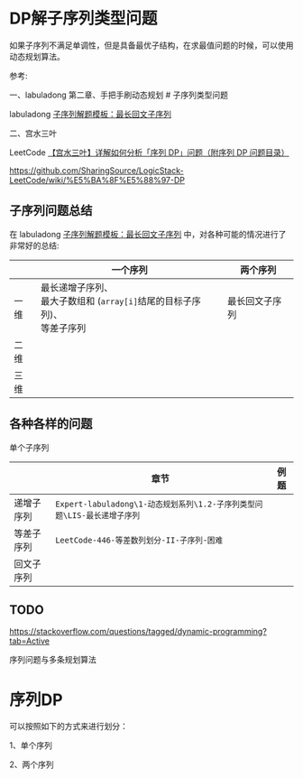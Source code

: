 # DP解子序列类型问题

如果子序列不满足单调性，但是具备最优子结构，在求最值问题的时候，可以使用动态规划算法。

参考:

一、labuladong 第二章、手把手刷动态规划 # 子序列类型问题

labuladong [子序列解题模板：最长回文子序列](https://mp.weixin.qq.com/s/zNai1pzXHeB2tQE6AdOXTA) 

二、宫水三叶

LeetCode [【宫水三叶】详解如何分析「序列 DP」问题（附序列 DP 问题目录）](https://leetcode-cn.com/problems/arithmetic-slices-ii-subsequence/solution/gong-shui-san-xie-xiang-jie-ru-he-fen-xi-ykvk/)

https://github.com/SharingSource/LogicStack-LeetCode/wiki/%E5%BA%8F%E5%88%97-DP



## 子序列问题总结

在 labuladong [子序列解题模板：最长回文子序列](https://mp.weixin.qq.com/s/zNai1pzXHeB2tQE6AdOXTA) 中，对各种可能的情况进行了非常好的总结:

|      | 一个序列                                                     | 两个序列       |
| ---- | ------------------------------------------------------------ | -------------- |
| 一维 | 最长递增子序列、<br>最大子数组和 (`array[i]`结尾的目标子序列)、<br/>等差子序列 | 最长回文子序列 |
| 二维 |                                                              |                |
| 三维 |                                                              |                |



## 各种各样的问题

单个子序列

|            | 章节                                                         | 例题 |
| ---------- | ------------------------------------------------------------ | ---- |
| 递增子序列 | `Expert-labuladong\1-动态规划系列\1.2-子序列类型问题\LIS-最长递增子序列` |      |
| 等差子序列 | `LeetCode-446-等差数列划分-II-子序列-困难`                   |      |
| 回文子序列 |                                                              |      |



## TODO

https://stackoverflow.com/questions/tagged/dynamic-programming?tab=Active

序列问题与多条规划算法



# 序列DP



可以按照如下的方式来进行划分：

1、单个序列

2、两个序列

